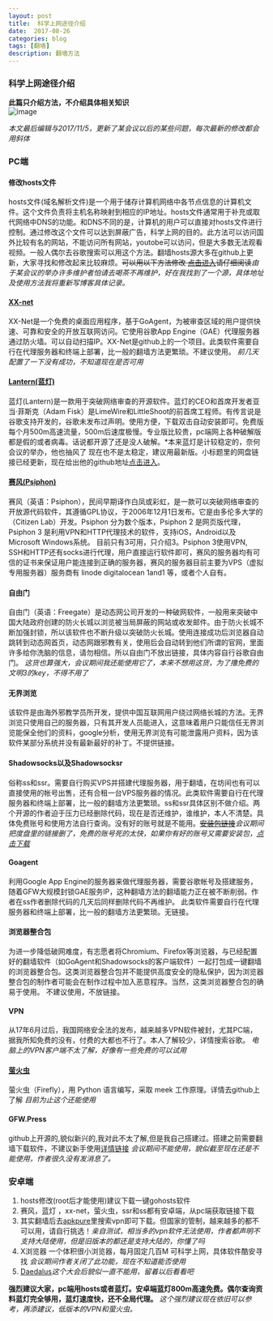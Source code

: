 ```yaml
---	
layout: post 
title: 	科学上网途径介绍  
date:  2017-08-26  
categories: blog 	 
tags: [翻墙]  	
description: 翻墙方法   	
---     
```


### 科学上网途径介绍  

**此篇只介绍方法，不介绍具体相关知识**   
![image](https://img.laod.cn/wp-content/uploads/2016/12/20170111022240.png)   

*本文最后编辑与2017/11/5，更新了某会议以后的某些问题，每次最新的修改都会用斜体*
### PC端    
    
#### 修改hosts文件       
  
hosts文件(域名解析文件)是一个用于储存计算机网络中各节点信息的计算机文件。这个文件负责将主机名称映射到相应的IP地址。hosts文件通常用于补充或取代网络中DNS的功能。和DNS不同的是，计算机的用户可以直接对hosts文件进行控制。通过修改这个文件可以达到屏蔽广告，科学上网的目的。此方法可以访问国外比较有名的网站，不能访问所有网站，youtobe可以访问，但是大多数无法观看视频。一般人偶尔去谷歌搜索可以用这个方法。翻墙hosts源大多在github上更新，大家寻找和修改起来比较麻烦。~~可以用以下方法修改 [点击进入](https://laod.cn/hosts/2017-google-hosts.html)请仔细阅读~~*由于某会议的举办许多维护者怕请去喝茶不再维护，好在我找到了一个源，具体地址及使用方法我将重新写博客具体记录。*    
    
  
#### [XX-net](https://github.com/XX-net/XX-Net/wiki/%E4%B8%AD%E6%96%87%E6%96%87%E6%A1%A3)

  
XX-Net是一个免费的桌面应用程序，基于GoAgent，为被审查区域的用户提供快速、可靠和安全的开放互联网访问。它使用谷歌App Engine（GAE）代理服务器通过防火墙。可以自动扫描IP。XX-Net是github上的一个项目。此类软件需要自行在代理服务器和终端上部署，比一般的翻墙方法更繁琐。不建议使用。 *前几天配置了一下没有成功，不知道现在是否可用*  


#### [Lantern(蓝灯)](http://s3.amazonaws.com/urtuz53txrmk9/index.html)      
    
     
蓝灯(Lantern)是一款用于突破网络审查的开源软件。蓝灯的CEO和首席开发者亚当·菲斯克（Adam Fisk）是LimeWire和LittleShoot的前首席工程师。有传言说是谷歌支持开发的，谷歌未发布过声明。使用方便，下载双击自动安装即可。免费版每个月500m高速流量，500m后速度极慢。专业版比较贵，pc端网上各种破解版都是假的或者病毒。话说都开源了还是没人破解。*本来蓝灯是计较稳定的，奈何会议的举办，他也抽风了   现在也不是太稳定，建议用最新版。小标题里的网盘链接已经更新，现在给出他的github地址[点击进入][1]。
     
#### [赛风(Psiphon) ](https://s3.amazonaws.com/57wj-4j1q-wa7e/zh/download.html)    

赛风（英语：Psiphon），民间早期译作白凤或彩虹，是一款可以突破网络审查的开放源代码软件，其遵循GPL协议，于2006年12月1日发布。它是由多伦多大学的（Citizen Lab）开发。Psiphon 分为数个版本，Psiphon 2 是网页版代理，Psiphon 3 是利用VPN和HTTP代理技术的软件，支持iOS，Android以及Microsoft Windows系统。  目前只有3可用，只介绍3。Psiphon 3使用VPN, SSH和HTTP还有socks进行代理，用户直接运行软件即可，赛风的服务器均有可信的证书来保证用户能连接到正确的服务器，赛风的服务器目前主要为VPS（虚拟专用服务器）服务商有 linode digitalocean 1and1 等，或者个人自有。   
   
#### 自由门     
 自由门（英语：Freegate）是动态网公司开发的一种破网软件，一般用来突破中国大陆政府创建的防火长城以浏览被当局屏蔽的网站或收发邮件。由于防火长城不断加强封锁，所以该软件也不断升级以突破防火长城。使用连接成功后浏览器自动跳转到动态网首页，动态网跟邪教有关，使用后会自动转到他们所谓的官网，里面许多给你洗脑的信息，请勿相信。所以自由门不放出链接，具体内容自行谷歌自由门。  *这货也算强大，会议期间我还能使用它了，本来不想用这货，为了撸免费的文明3的key，不得不用了*        
#### 无界浏览    
该软件是由海外邪教学员所开发，提供中国互联网用户绕过网络长城的方法。无界浏览只使用自己的服务器，只有其开发人员能进入，这意味着用户只能信任无界浏览能保全他们的资料，google分析，使用无界浏览有可能泄露用户资料，因为该软件某部分系统并没有最新最好的补丁。不提供链接。   

#### Shadowsocks以及Shadowsocksr    
俗称ss和ssr。需要自行购买VPS并搭建代理服务器，用于翻墙，在坊间也有可以直接使用的帐号出售，还有合租一台VPS服务器的情况。此类软件需要自行在代理服务器和终端上部署，比一般的翻墙方法更繁琐。ss和ssr具体区别不做介绍。两个开源的作者迫于压力已经删除代码，现在是否还维护，谁维护，本人不清楚。具体免费账号和使用方法自行查询。没有好的账号就是不能用。~~[安装包链接](https://eyun.baidu.com/s/3nvI8Dbr#sharelink/path=%2F)~~*会议期间把度盘里的链接删了，免费的账号死的太快，如果你有好的账号又需要安装包，[点击下载][2]*        
   
#### Goagent  

利用Google App Engine的服务器来做代理服务器，需要谷歌帐号及搭建服务，随着GFW大规模封锁GAE服务IP，这种翻墙方法的翻墙能力正在被不断削弱。作者在ss作者删除代码的几天后同样删除代码不再维护。 此类软件需要自行在代理服务器和终端上部署，比一般的翻墙方法更繁琐。无链接。        
   
#### 浏览器整合包   

为进一步降低破网难度，有志愿者将Chromium、Firefox等浏览器，与已经配置好的翻墙软件（如GoAgent和Shadowsocks的客户端软件）一起打包成一键翻墙的浏览器整合包。这类浏览器整合包并不能提供高度安全的隐私保护，因为浏览器整合包的制作者可能会在制作过程中加入恶意程序。当然，这类浏览器整合包的确易于使用。 不建议使用，不放链接。 

#### VPN     
从17年6月过后，我国网络安全法的发布，越来越多VPN软件被封，尤其PC端，据我所知免费的没有，付费的大都也不行了。本人了解较少，详情搜索谷歌。 *电脑上的VPN客户端不太了解，好像有一些免费的可以试用*       
   
#### [萤火虫](https://github.com/yinghuocho/firefly-proxy)    


萤火虫（Firefly），用 Python 语言编写，采取 meek 工作原理。详情去github上了解   *目前为止这个还能使用*     
  
#### GFW.Press   
github上开源的,貌似新兴的,我对此不太了解,但是我自己搭建过。搭建之前需要翻墙下载软件，不建议新手使用[详情链接](https://github.com/chinashiyu/gfw.press)   *会议期间不能使用，貌似截至现在还是不能使用，作者很久没有发消息了。*     

  
### 安卓端   
   
1. hosts修改(root后才能使用)建议下载一键gohosts软件  
2. 赛风，蓝灯 ，xx-net，萤火虫，ssr和ss都有安卓端，从pc端获取链接下载    
3. 其实翻墙后去[apkpure](www.apkpure.com)里搜索vpn即可下载。但国家的管制，越来越多的都不可以用，请自行挑选！*亲自测试，相当多的vpn软件无法使用，作者都声明不支持大陆使用，但是旧版本的都还是支持大陆的，你懂了吗*             
4. X浏览器 一个体积很小浏览器，每月固定几百M  可科学上网，具体软件酷安寻找    *会议期间作者关闭了此功能，现在不知道能否使用*       
5. [Daedalus][3]*这个大会后貌似一直不能用，留着以后看看吧*   
   

   
 **强烈建议大家，pc端用hosts或者蓝灯。安卓端蓝灯800m高速免费。偶尔查询资料蓝灯完全够用，蓝灯速度快，还不全局代理。** *这个强烈建议现在依旧可以参考，再添建议，低版本的VPN和萤火虫。*





   

   


  [1]: https://github.com/getlantern/forum
  [2]: https://yadi.sk/d/hG24IyGT3MxUrF
  [3]: https://github.com/iTXTech/Daedalus